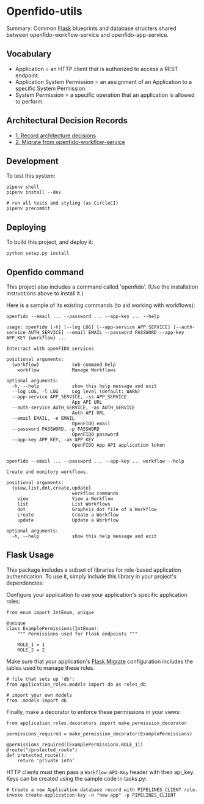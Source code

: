 # Openfido-utils

Summary: Common [Flask](https://flask.palletsprojects.com/en/1.1.x/) blueprints and database structers shared between openfido-workflow-service and openfido-app-service.

## Vocabulary

 * Application = an HTTP client that is authorized to access a REST endpoint.
 * Application System Permission = an assignment of an Application to a specific System Permission.
 * System Permission = a specific operation that an application is allowed to perform.

## Architectural Decision Records

* [1. Record architecture decisions](docs/adr/0001-record-architecture-decisions.md)
* [2. Migrate from openfido-workflow-service](docs/adr/0002-migrate-from-openfido-workflow-service.md)

## Development

To test this system:

    pipenv shell
    pipenv install --dev

    # run all tests and styling (as CircleCI)
    pipenv precommit

## Deploying

To build this project, and deploy it:

    python setup.py install

## Openfido command

This project also includes a command called 'openfido'. (Use the installation
instructions above to install it.)

Here is a sample of its existing commands (to aid working with workflows):

    openfido --email ... --password ... --app-key ... --help

    usage: openfido [-h] [--log LOG] [--app-service APP_SERVICE] [--auth-service AUTH_SERVICE] --email EMAIL --password PASSWORD --app-key APP_KEY {workflow} ...

    Interract with openFIDO services

    positional arguments:
      {workflow}            sub-command help
        workflow            Manage Workflows

    optional arguments:
      -h, --help            show this help message and exit
      --log LOG, -l LOG     Log level (default: WARN)
      --app-service APP_SERVICE, -ss APP_SERVICE
                            App API URL
      --auth-service AUTH_SERVICE, -as AUTH_SERVICE
                            Auth API URL
      --email EMAIL, -e EMAIL
                            OpenFIDO email
      --password PASSWORD, -p PASSWORD
                            OpenFIDO password
      --app-key APP_KEY, -ak APP_KEY
                            OpenFIDO App API application token


    openfido --email ... --password ... --app-key ... workflow --help

    Create and monitory workflows.

    positional arguments:
      {view,list,dot,create,update}
                            workflow commands
        view                View a Workflow
        list                List Workflows
        dot                 Graphviz dot file of a Workflow
        create              Create a Workflow
        update              Update a Workflow

    optional arguments:
      -h, --help            show this help message and exit

## Flask Usage

This package includes a subset of libraries for role-based application
authentication. To use it, simply include this library in your project's
dependencies:

Configure your application to use your application's specific application roles:

    from enum import IntEnum, unique

    @unique
    class ExamplePermissions(IntEnum):
        """ Permissions used for Flask endpoints """

        ROLE_1 = 1
        ROLE_2 = 2

Make sure that your application's [Flask Migrate](https://flask-migrate.readthedocs.io/en/latest/) configuration includes the tables used to manage these roles.

    # file that sets up 'db':
    from application_roles.models import db as roles_db

    # import your own models
    from .models import db

Finally, make a decorator to enforce these permissions in your views:

    from application_roles.decorators import make_permission_decorator

    permissions_required = make_permission_decorator(ExamplePermissions)

    @permissions_required([ExamplePermissions.ROLE_1])
    @route("/protected_route")
    def protected_route():
        return 'private info'


HTTP clients must then pass a `Workflow-API-Key` header with their api_key. Keys can
be created using the sample code in tasks.py:

    # Create a new Application database record with PIPELINES_CLIENT role.
    invoke create-application-key -n "new app" -p PIPELINES_CLIENT
